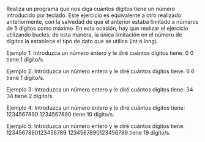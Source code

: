 Realiza un programa que nos diga cuántos dígitos tiene un número introducido por teclado. Este ejercicio es equivalente a otro realizado anteriormente, con la salvedad de que el anterior estaba limitado a números de 5 dígitos como máximo. En esta ocasión, hay que realizar el ejercicio utilizando bucles; de esta manera, la única limitación en el número de dígitos la establece el tipo de dato que se utilice (int o long).

Ejemplo 1:
Introduzca un número entero y le diré cuántos dígitos tiene: 0
0 tiene 1 dígito/s.

Ejemplo 2:
Introduzca un número entero y le diré cuántos dígitos tiene: 6
6 tiene 1 dígito/s.

Ejemplo 3:
Introduzca un número entero y le diré cuántos dígitos tiene: 34
34 tiene 2 dígito/s.

Ejemplo 4:
Introduzca un número entero y le diré cuántos dígitos tiene: 1234567890
1234567890 tiene 10 dígito/s.

Ejemplo 5:
Introduzca un número entero y le diré cuántos dígitos tiene: 1234567890123456789
1234567890123456789 tiene 19 dígito/s.
